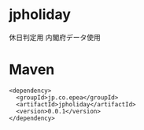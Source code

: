 # jpholiday
休日判定用 内閣府データ使用

# Maven
```
<dependency>
  <groupId>jp.co.epea</groupId>
  <artifactId>jpholiday</artifactId>
  <version>0.0.1</version>
</dependency>
```
